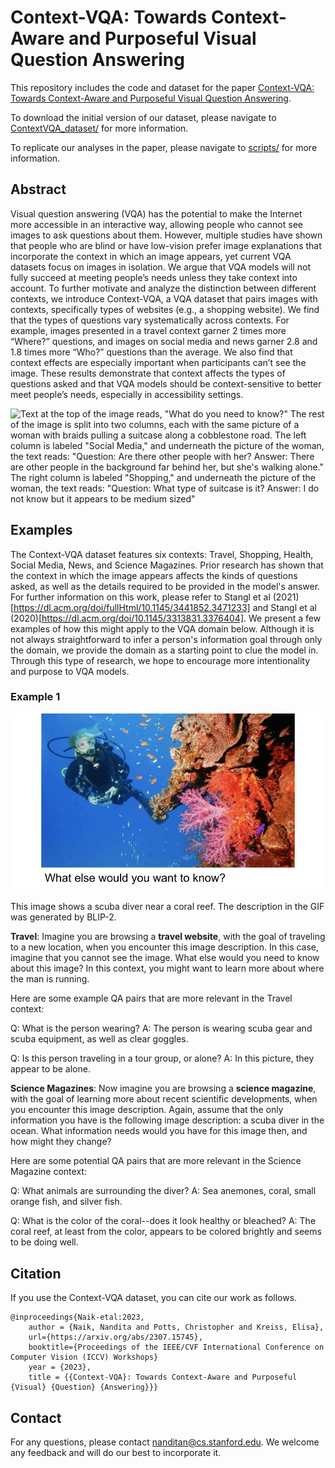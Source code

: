 # Context-VQA: Towards Context-Aware and Purposeful Visual Question Answering

This repository includes the code and dataset for the paper [Context-VQA: Towards Context-Aware and Purposeful Visual Question Answering](https://arxiv.org/abs/2307.15745).

To download the initial version of our dataset, please navigate to [ContextVQA_dataset/](https://github.com/nnaik39/context-vqa/tree/master/ContextVQA_dataset) for more information.

To replicate our analyses in the paper, please navigate to [scripts/](https://github.com/nnaik39/context-vqa/tree/master/scripts) for more information.

## Abstract 
Visual question answering (VQA) has the potential to make the Internet more accessible in an interactive way, allowing people who cannot see images to ask questions about them. However, multiple studies have shown that people who are blind or have low-vision prefer image explanations that incorporate the context in which an image appears, yet current VQA datasets focus on images in isolation. We argue that VQA models will not fully succeed at meeting people’s needs unless they take context into account. To further motivate and analyze the distinction between different contexts, we introduce Context-VQA, a VQA dataset that pairs images with contexts, specifically types of websites (e.g., a shopping website). We find that the types of questions vary systematically across contexts. For example, images presented in a travel context garner 2 times more “Where?” questions, and images on social media and news garner 2.8 and 1.8 times more “Who?” questions than the average. We also find that context effects are especially important when participants can’t see the image. These results demonstrate that context affects the types of questions asked and that VQA models should be context-sensitive to better meet people’s needs, especially in accessibility settings.

![Text at the top of the image reads, "What do you need to know?" The rest of the image is split into two columns, each with the same picture of a woman with braids pulling a suitcase along a cobblestone road. The left column is labeled "Social Media," and underneath the picture of the woman, the text reads: "Question: Are there other people with her? Answer: There are other people in the background far behind her, but she's walking alone." The right column is labeled "Shopping," and underneath the picture of the woman, the text reads: "Question: What type of suitcase is it? Answer: I do not know but it appears to be medium sized"](img/example_1.png)

## Examples

The Context-VQA dataset features six contexts: Travel, Shopping, Health, Social Media, News, and Science Magazines. Prior research has shown that the context in which the image appears affects the kinds of questions asked, as well as the details required to be provided in the model's answer. For further information on this work, please refer to Stangl et al (2021)[https://dl.acm.org/doi/fullHtml/10.1145/3441852.3471233] and Stangl et al (2020)[https://dl.acm.org/doi/10.1145/3313831.3376404]. We present a few examples of how this might apply to the VQA domain below. Although it is not always straightforward to infer a person's information goal through only the domain, we provide the domain as a starting point to clue the model in. Through this type of research, we hope to encourage more intentionality and purpose to VQA models.

### Example 1
![The GIF shows an image of a scuba diver near a coral reef, and the GIF alternates between the image itself and text reading: "Image Description: " Underneath the image, there's text reading: "What else would you want to know?"](img/example_2.gif)

This image shows a scuba diver near a coral reef. The description in the GIF was generated by BLIP-2.

**Travel**: Imagine you are browsing a **travel website**, with the goal of traveling to a new location, when you encounter this image description. In this case, imagine that you cannot see the image. What else would you need to know about this image? In this context, you might want to learn more about where the man is running.

Here are some example QA pairs that are more relevant in the Travel context:

Q: What is the person wearing?
A: The person is wearing scuba gear and scuba equipment, as well as clear goggles.

Q: Is this person traveling in a tour group, or alone?
A: In this picture, they appear to be alone.

**Science Magazines**: Now imagine you are browsing a **science magazine**, with the goal of learning more about recent scientific developments, when you encounter this image description. Again, assume that the only information you have is the following image description: a scuba diver in the ocean. What information needs would you have for this image then, and how might they change?

Here are some potential QA pairs that are more relevant in the Science Magazine context:

Q: What animals are surrounding the diver?
A: Sea anemones, coral, small orange fish, and silver fish.

Q: What is the color of the coral--does it look healthy or bleached?
A: The coral reef, at least from the color, appears to be colored brightly and seems to be doing well.

## Citation

If you use the Context-VQA dataset, you can cite our work as follows.

```
@inproceedings{Naik-etal:2023,
    author = {Naik, Nandita and Potts, Christopher and Kreiss, Elisa},
    url={https://arxiv.org/abs/2307.15745},
    booktitle={Proceedings of the IEEE/CVF International Conference on Computer Vision (ICCV) Workshops}
    year = {2023},
    title = {{Context-VQA}: Towards Context-Aware and Purposeful {Visual} {Question} {Answering}}}
```

## Contact

For any questions, please contact nanditan@cs.stanford.edu. We welcome any feedback and will do our best to incorporate it.
